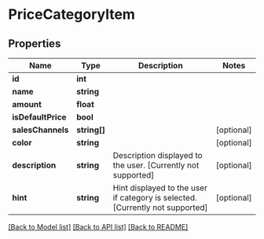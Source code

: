 # PriceCategoryItem

## Properties
Name | Type | Description | Notes
------------ | ------------- | ------------- | -------------
**id** | **int** |  | 
**name** | **string** |  | 
**amount** | **float** |  | 
**isDefaultPrice** | **bool** |  | 
**salesChannels** | **string[]** |  | [optional] 
**color** | **string** |  | [optional] 
**description** | **string** | Description displayed to the user. [Currently not supported] | [optional] 
**hint** | **string** | Hint displayed to the user if category is selected. [Currently not supported] | [optional] 

[[Back to Model list]](../../README.md#documentation-for-models) [[Back to API list]](../../README.md#documentation-for-api-endpoints) [[Back to README]](../../README.md)

